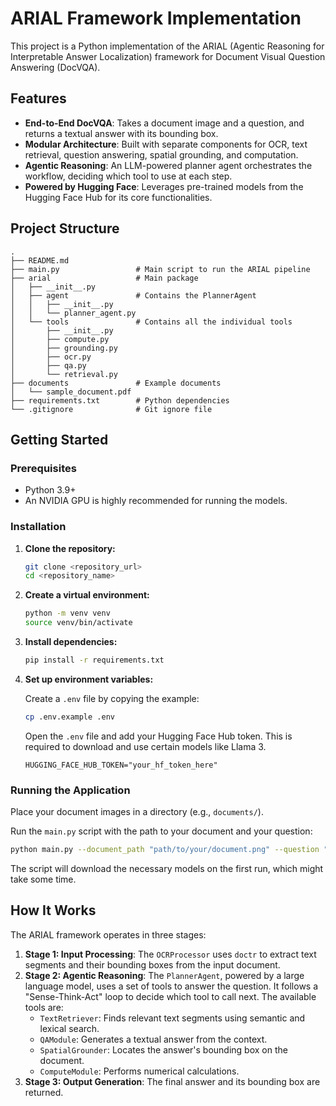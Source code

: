 # ARIAL Framework Implementation

This project is a Python implementation of the ARIAL (Agentic Reasoning for Interpretable Answer Localization) framework for Document Visual Question Answering (DocVQA).

## Features

- **End-to-End DocVQA**: Takes a document image and a question, and returns a textual answer with its bounding box.
- **Modular Architecture**: Built with separate components for OCR, text retrieval, question answering, spatial grounding, and computation.
- **Agentic Reasoning**: An LLM-powered planner agent orchestrates the workflow, deciding which tool to use at each step.
- **Powered by Hugging Face**: Leverages pre-trained models from the Hugging Face Hub for its core functionalities.

## Project Structure

```
.
├── README.md
├── main.py                 # Main script to run the ARIAL pipeline
├── arial                   # Main package
│   ├── __init__.py
│   ├── agent               # Contains the PlannerAgent
│   │   ├── __init__.py
│   │   └── planner_agent.py
│   └── tools               # Contains all the individual tools
│       ├── __init__.py
│       ├── compute.py
│       ├── grounding.py
│       ├── ocr.py
│       ├── qa.py
│       └── retrieval.py
├── documents               # Example documents
│   └── sample_document.pdf
├── requirements.txt        # Python dependencies
└── .gitignore              # Git ignore file
```

## Getting Started

### Prerequisites

- Python 3.9+
- An NVIDIA GPU is highly recommended for running the models.

### Installation

1.  **Clone the repository:**
    ```bash
    git clone <repository_url>
    cd <repository_name>
    ```

2.  **Create a virtual environment:**
    ```bash
    python -m venv venv
    source venv/bin/activate
    ```

3.  **Install dependencies:**
    ```bash
    pip install -r requirements.txt
    ```

4.  **Set up environment variables:**

    Create a `.env` file by copying the example:
    ```bash
    cp .env.example .env
    ```

    Open the `.env` file and add your Hugging Face Hub token. This is required to download and use certain models like Llama 3.
    ```
    HUGGING_FACE_HUB_TOKEN="your_hf_token_here"
    ```

### Running the Application

Place your document images in a directory (e.g., `documents/`).

Run the `main.py` script with the path to your document and your question:

```bash
python main.py --document_path "path/to/your/document.png" --question "What is the total amount due?"
```

The script will download the necessary models on the first run, which might take some time.

## How It Works

The ARIAL framework operates in three stages:

1.  **Stage 1: Input Processing**: The `OCRProcessor` uses `doctr` to extract text segments and their bounding boxes from the input document.
2.  **Stage 2: Agentic Reasoning**: The `PlannerAgent`, powered by a large language model, uses a set of tools to answer the question. It follows a "Sense-Think-Act" loop to decide which tool to call next. The available tools are:
    -   `TextRetriever`: Finds relevant text segments using semantic and lexical search.
    -   `QAModule`: Generates a textual answer from the context.
    -   `SpatialGrounder`: Locates the answer's bounding box on the document.
    -   `ComputeModule`: Performs numerical calculations.
3.  **Stage 3: Output Generation**: The final answer and its bounding box are returned.
